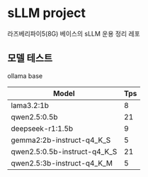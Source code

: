 # sLLM project

라즈베리파이5(8G) 베이스의 sLLM 운용 정리 레포


## 모델 테스트

ollama base

|Model|Tps|
|---|---|
|lama3.2:1b|8|
|qwen2.5:0.5b|21|
|deepseek-r1:1.5b|9|
|gemma2:2b-instruct-q4_K_S|5|
|qwen2.5:0.5b-instruct-q4_K_S|21|
|qwen2.5:3b-instruct-q4_K_M|5|




